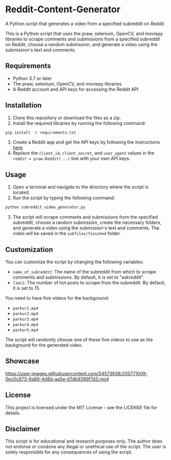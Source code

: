 # Reddit-Content-Generator
A Python script that generates a video from a specified subreddit on Reddit 

This is a Python script that uses the praw, selenium, OpenCV, and moviepy libraries to scrape comments and submissions from a specified subreddit on Reddit, choose a random submission, and generate a video using the submission's text and comments.

## Requirements

- Python 3.7 or later
- The praw, selenium, OpenCV, and moviepy libraries
- A Reddit account and API keys for accessing the Reddit API

## Installation

1. Clone this repository or download the files as a zip.
2. Install the required libraries by running the following command:

```python
pip install -r requirements.txt
```
3. Create a Reddit app and get the API keys by following the instructions [here](https://github.com/reddit-archive/reddit/wiki/OAuth2-Quick-Start-Example#first-steps).
4. Replace the `client_id`, `client_secret`, and `user_agent` values in the `reddit = praw.Reddit(...)` line with your own API keys.

## Usage
1. Open a terminal and navigate to the directory where the script is located.
2. Run the script by typing the following command:

```python
python subreddit_video_generator.py
```

3. The script will scrape comments and submissions from the specified subreddit, choose a random submission, create the necessary folders, and generate a video using the submission's text and comments. The video will be saved in the `subfiles/finished` folder.

## Customization
You can customize the script by changing the following variables:

- `name_of_subreddit`: The name of the subreddit from which to scrape comments and submissions. By default, it is set to "askreddit".
- `limit`: The number of hot posts to scrape from the subreddit. By default, it is set to 15.

You need to have five videos for the background:

- `parkur1.mp4`
- `parkur2.mp4`
- `parkur3.mp4`
- `parkur4.mp4`
- `parkur5.mp4`

The script will randomly choose one of these five videos to use as the background for the generated video.

## Showcase


https://user-images.githubusercontent.com/54573938/205771009-0ec0c873-9a89-4d8d-aa5e-d7db9399f7d3.mp4



## License
This project is licensed under the MIT License - see the LICENSE file for details.

## Disclaimer
This script is for educational and research purposes only. The author does not endorse or condone any illegal or unethical use of the script. The user is solely responsible for any consequences of using the script.
